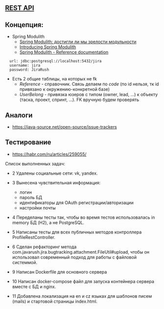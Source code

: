 ## [REST API](http://localhost:8080/doc)

## Концепция:

- Spring Modulith
    - [Spring Modulith: достигли ли мы зрелости модульности](https://habr.com/ru/post/701984/)
    - [Introducing Spring Modulith](https://spring.io/blog/2022/10/21/introducing-spring-modulith)
    - [Spring Modulith - Reference documentation](https://docs.spring.io/spring-modulith/docs/current-SNAPSHOT/reference/html/)

```
  url: jdbc:postgresql://localhost:5432/jira
  username: jira
  password: JiraRush
```

- Есть 2 общие таблицы, на которых не fk
    - _Reference_ - справочник. Связь делаем по _code_ (по id нельзя, тк id привязано к окружению-конкретной базе)
    - _UserBelong_ - привязка юзеров с типом (owner, lead, ...) к объекту (таска, проект, спринт, ...). FK вручную будем
      проверять

## Аналоги

- https://java-source.net/open-source/issue-trackers

## Тестирование

- https://habr.com/ru/articles/259055/

Список выполненных задач:
- 2 Удалены социальные сети: vk, yandex.
- 3 Вынесена чувствительная информация:
  - логин
  - пароль БД
  - идентификаторы для OAuth регистрации/авторизации
  - настройки почты
- 4 Переделаны тесты так, чтобы во время тестов использовалась in memory БД (H2), а не PostgreSQL.
- 5 Написаны тесты для всех публичных методов контроллера ProfileRestController.
- 6 Сделан рефакторинг метода com.javarush.jira.bugtracking.attachment.FileUtil#upload, чтобы он
использовал современный подход для работы с файловой системмой.

- 9 Написан Dockerfile для основного сервера
- 10 Написан docker-compose файл для запуска контейнера сервера вместе с БД и nginx.
- 11 Добавлена локализация на en и cz языках для шаблонов писем (mails) и стартовой страницы index.html.
